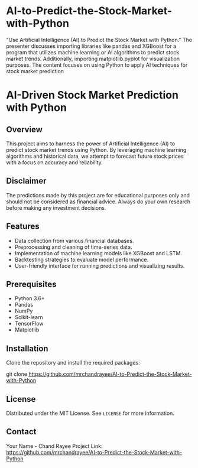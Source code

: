 # AI-to-Predict-the-Stock-Market-with-Python
"Use Artificial Intelligence (AI) to Predict the Stock Market with Python." The presenter discusses importing libraries like pandas and XGBoost for a program that utilizes machine learning or AI algorithms to predict stock market trends. Additionally, importing matplotlib.pyplot for visualization purposes. The content focuses on using Python to apply AI techniques for stock market prediction

# AI-Driven Stock Market Prediction with Python

## Overview
This project aims to harness the power of Artificial Intelligence (AI) to predict stock market trends using Python. By leveraging machine learning algorithms and historical data, we attempt to forecast future stock prices with a focus on accuracy and reliability.

## Disclaimer
The predictions made by this project are for educational purposes only and should not be considered as financial advice. Always do your own research before making any investment decisions.

## Features
- Data collection from various financial databases.
- Preprocessing and cleaning of time-series data.
- Implementation of machine learning models like XGBoost and LSTM.
- Backtesting strategies to evaluate model performance.
- User-friendly interface for running predictions and visualizing results.

## Prerequisites
- Python 3.6+
- Pandas
- NumPy
- Scikit-learn
- TensorFlow
- Matplotlib

## Installation
Clone the repository and install the required packages:

git clone https://github.com/mrchandrayee/AI-to-Predict-the-Stock-Market-with-Python



## License
Distributed under the MIT License. See `LICENSE` for more information.

## Contact
Your Name - Chand Rayee
Project Link: https://github.com/mrchandrayee/AI-to-Predict-the-Stock-Market-with-Python





